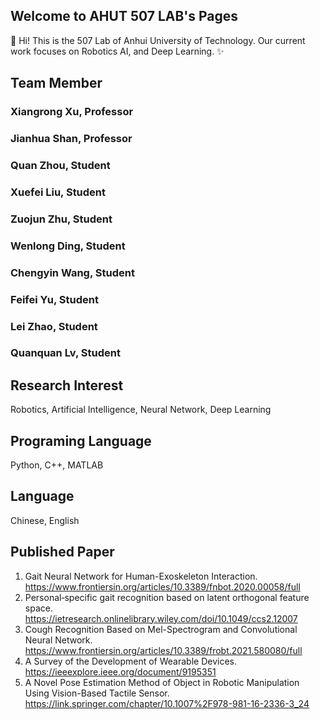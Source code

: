 ## Welcome to AHUT 507 LAB's Pages



👋 Hi! This is the 507 Lab of Anhui University of Technology.
Our current work focuses on Robotics AI, and Deep Learning.
✨

## Team Member
### Xiangrong Xu, Professor

### Jianhua Shan, Professor

### Quan Zhou, Student

### Xuefei Liu, Student

### Zuojun Zhu, Student

### Wenlong Ding, Student

### Chengyin Wang, Student

### Feifei Yu, Student

### Lei Zhao, Student

### Quanquan Lv, Student

## Research Interest
Robotics, Artificial Intelligence, Neural Network, Deep Learning

## Programing Language
Python, C++, MATLAB

## Language
Chinese, English

## Published Paper
1. Gait Neural Network for Human-Exoskeleton Interaction. <https://www.frontiersin.org/articles/10.3389/fnbot.2020.00058/full>
2. Personal‐specific gait recognition based on latent orthogonal feature space. <https://ietresearch.onlinelibrary.wiley.com/doi/10.1049/ccs2.12007>
3. Cough Recognition Based on Mel-Spectrogram and Convolutional Neural Network. <https://www.frontiersin.org/articles/10.3389/frobt.2021.580080/full>
4. A Survey of the Development of Wearable Devices. <https://ieeexplore.ieee.org/document/9195351>
5. A Novel Pose Estimation Method of Object in Robotic Manipulation Using Vision-Based Tactile Sensor. <https://link.springer.com/chapter/10.1007%2F978-981-16-2336-3_24> 

